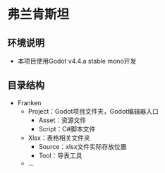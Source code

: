 # 弗兰肯斯坦
## 环境说明
- 本项目使用Godot v4.4.a stable mono开发
## 目录结构
- Franken
    - Project：Godot项目文件夹，Godot编辑器入口
        - Asset：资源文件
        - Script：C#脚本文件
    - Xlsx：表格相关文件夹
        - Source：xlsx文件实际存放位置
        - Tool：导表工具
    - ...